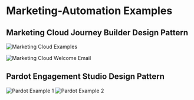 # Marketing-Automation Examples
## Marketing Cloud Journey Builder Design Pattern
![Marketing Cloud Examples](https://user-images.githubusercontent.com/95032838/155901618-e576f5c8-2a1b-4e7e-9568-cecf735e89f4.png)




![Marketing Cloud Welcome Email](https://user-images.githubusercontent.com/95032838/155901619-786ae641-b7bc-4c36-a0cc-6ce1e3ace9f0.png)




## Pardot Engagement Studio Design Pattern

![Pardot Example 1](https://user-images.githubusercontent.com/95032838/155901649-c562f61c-6662-40d5-8b7f-b0bc2622ab11.png)
![Pardot Example 2](https://user-images.githubusercontent.com/95032838/155901652-2ff1bcda-cae1-4dcf-be13-59f6326093d3.png)
